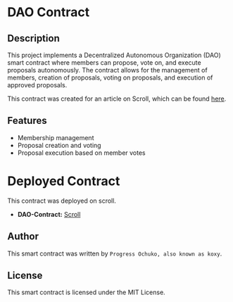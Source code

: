 # DAO Contract

## Description

This project implements a Decentralized Autonomous Organization (DAO) smart contract where members can propose, vote on, and execute proposals autonomously. The contract allows for the management of members, creation of proposals, voting on proposals, and execution of approved proposals.

This contract was created for an article on Scroll, which can be found [here](https://medium.com/@devkoxy/scroll-the-l2-network-built-by-ethereum-devs-for-ethereum-devs-aa68af33c2dd).

## Features

- Membership management
- Proposal creation and voting
- Proposal execution based on member votes

# Deployed Contract

This contract was deployed on scroll.
- **DAO-Contract:** [Scroll](https://sepolia.scrollscan.com/address/0xa3e837d073523cdf0426d59bb696250483131f72)

## Author
This smart contract was written by `Progress Ochuko, also known as koxy`.

## License

This smart contract is licensed under the MIT License. 
